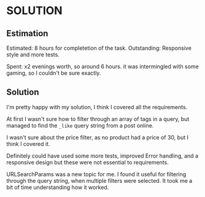 # SOLUTION

## Estimation

Estimated: 8 hours for completetion of the task. Outstanding: Responsive style and more tests.

Spent: x2 evenings worth, so around 6 hours. it was intermingled with some gaming, so I couldn't be sure exactly.

## Solution

I'm pretty happy with my solution, I think I covered all the requirements.

At first I wasn't sure how to filter through an array of tags in a query, but managed to find the `_like` query string from a post online.

I wasn't sure about the price filter, as no product had a price of 30, but I think I covered it.

Definitely could have used some more tests, improved Error handling, and a responsive design but these were not essential to requirements.

URLSearchParams was a new topic for me. I found it useful for filtering through the query string, when multiple filters were selected. It took me a bit of time understanding how it worked.
